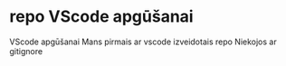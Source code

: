 # repo VScode apgūšanai
VScode apgūšanai
Mans pirmais ar vscode izveidotais repo
Niekojos ar gitignore
